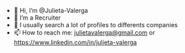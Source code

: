 - 👋 Hi, I’m @Julieta-Valerga
- 👀 I’m a Recruiter
- 🌱 I usually search a lot of profiles to differents companies 
- 📫 How to reach me: julietavalerga@gmail.com or https://www.linkedin.com/in/julieta-valerga

<!---
Julieta-Valerga/Julieta-Valerga is a ✨ special ✨ repository because its `README.md` (this file) appears on your GitHub profile.
You can click the Preview link to take a look at your changes.
--->
